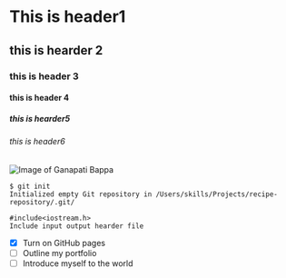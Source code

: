 # This is header1
## this is hearder 2
### this is header 3
#### this is header 4
##### this is hearder5
###### this is header6

![Image of Ganapati Bappa](https://cdn.pixabay.com/photo/2020/10/13/21/59/ganesha-5652940_960_720.png)

```
$ git init
Initialized empty Git repository in /Users/skills/Projects/recipe-repository/.git/
```

```
#include<iostream.h>
Include input output hearder file
```

- [x] Turn on GitHub pages
- [ ] Outline my portfolio
- [ ] Introduce myself to the world
